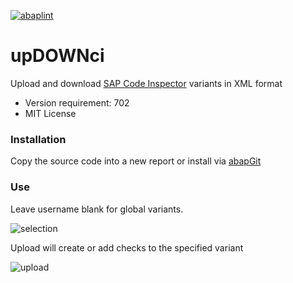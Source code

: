[![abaplint](https://abaplint.org/badges/larshp/upDOWNci)](https://abaplint.org/project/larshp/upDOWNci)

# upDOWNci
Upload and download [SAP Code Inspector](http://wiki.scn.sap.com/wiki/display/ABAP/Code+Inspector) variants in XML format

- Version requirement: 702
- MIT License 


### Installation
Copy the source code into a new report or install via [abapGit](https://github.com/larshp/abapGit)

### Use

Leave username blank for global variants.

![selection](http://larshp.github.io/upDOWNci/img/selection.png)

Upload will create or add checks to the specified variant

![upload](http://larshp.github.io/upDOWNci/img/upload.png)
